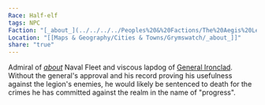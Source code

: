 ```yaml
---
Race: Half-elf
tags: NPC
Faction: "[_about_](../../../../Peoples%20&%20Factions/The%20Aegis%20Legion/_about_.md)"
Location: "[[Maps & Geography/Cities & Towns/Grymswatch/_about_]]"
share: "true"
---
```



Admiral of [_about_](../../../../Peoples%20&%20Factions/The%20Aegis%20Legion/_about_.md) Naval Fleet and viscous lapdog of [General Ironclad](../../Pyrris/NPCs/The%20Queen's%20Council/General%20Ironclad.md). Without the general's approval and his record proving his usefulness against the legion's enemies, he would likely be sentenced to death for the crimes he has committed against the realm in the name of "progress". 